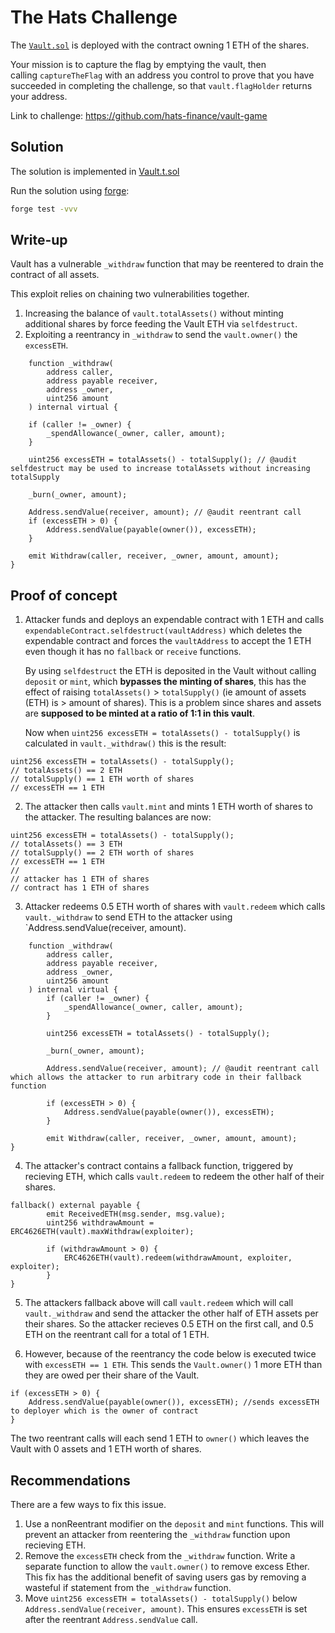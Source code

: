 # The Hats Challenge

The [`Vault.sol`](https://github.com/hats-finance/vault-game/blob/main/contracts/Vault.sol) is deployed with the contract owning 1 ETH of the shares.

Your mission is to capture the flag by emptying the vault, then calling `captureTheFlag` with an address you control to prove that you have succeeded in completing the challenge, so that `vault.flagHolder` returns your address.

Link to challenge: https://github.com/hats-finance/vault-game

## Solution

The solution is implemented in [Vault.t.sol](https://github.com/chad-mcdonald/hats-finance-ctf2-vault-challenge/blob/master/test/Vault.t.sol)

Run the solution using [forge](https://github.com/foundry-rs/foundry):

```bash
forge test -vvv
```
## Write-up

Vault has a vulnerable `_withdraw` function that may be reentered to drain the contract of all assets. 

This exploit relies on chaining two vulnerabilities together.
1. Increasing the balance of `vault.totalAssets()` without minting additional shares by force feeding the Vault ETH via `selfdestruct`.
2. Exploiting a reentrancy in `_withdraw` to send the `vault.owner()` the `excessETH`.

```solidity
    function _withdraw(
        address caller,
        address payable receiver,
        address _owner,
        uint256 amount
    ) internal virtual {

	if (caller != _owner) {
        _spendAllowance(_owner, caller, amount);
    }

    uint256 excessETH = totalAssets() - totalSupply(); // @audit selfdestruct may be used to increase totalAssets without increasing totalSupply
        
    _burn(_owner, amount);
    
    Address.sendValue(receiver, amount); // @audit reentrant call
    if (excessETH > 0) {
        Address.sendValue(payable(owner()), excessETH);
    }

    emit Withdraw(caller, receiver, _owner, amount, amount);
}
```

## Proof of concept
1. Attacker funds and deploys an expendable contract with 1 ETH and calls `expendableContract.selfdestruct(vaultAddress)` which deletes the expendable contract and forces the `vaultAddress` to accept the 1 ETH even though it has no `fallback` or `receive` functions. 
   
   By using `selfdestruct` the ETH is deposited in the Vault without calling `deposit` or `mint`, which **bypasses the minting of shares**, this has the effect of raising `totalAssets()` > `totalSupply()` (ie amount of assets (ETH) is > amount of shares). This is a problem since shares and assets are **supposed to be minted at a ratio of 1:1 in this vault**.
   
   Now when `uint256 excessETH = totalAssets() - totalSupply()` is calculated in `vault._withdraw()` this is the result:
 ```solidity
 uint256 excessETH = totalAssets() - totalSupply();
 // totalAssets() == 2 ETH
 // totalSupply() == 1 ETH worth of shares
 // excessETH == 1 ETH
 ```

2. The attacker then calls `vault.mint` and mints 1 ETH worth of shares to the attacker. The resulting balances are now:
 ```solidity
 uint256 excessETH = totalAssets() - totalSupply();
 // totalAssets() == 3 ETH
 // totalSupply() == 2 ETH worth of shares
 // excessETH == 1 ETH
 // 
 // attacker has 1 ETH of shares
 // contract has 1 ETH of shares
 ```

3. Attacker redeems 0.5 ETH worth of shares with  `vault.redeem` which calls `vault._withdraw` to send ETH to the attacker using `Address.sendValue(receiver, amount).

```solidity
    function _withdraw(
        address caller,
        address payable receiver,
        address _owner,
        uint256 amount
    ) internal virtual {
        if (caller != _owner) {
            _spendAllowance(_owner, caller, amount);
        }

        uint256 excessETH = totalAssets() - totalSupply(); 
        
        _burn(_owner, amount);
        
        Address.sendValue(receiver, amount); // @audit reentrant call which allows the attacker to run arbitrary code in their fallback function
        
        if (excessETH > 0) {
            Address.sendValue(payable(owner()), excessETH);
        }

        emit Withdraw(caller, receiver, _owner, amount, amount);
}
```

4. The attacker's contract contains a fallback function, triggered by recieving ETH, which calls `vault.redeem` to redeem the other half of their shares.

```solidity
fallback() external payable {
        emit ReceivedETH(msg.sender, msg.value);
        uint256 withdrawAmount = ERC4626ETH(vault).maxWithdraw(exploiter);

        if (withdrawAmount > 0) {
            ERC4626ETH(vault).redeem(withdrawAmount, exploiter, exploiter);
        }
}
```

5. The attackers fallback above will call `vault.redeem` which will call  `vault._withdraw` and send the attacker the other half of ETH assets per their shares. So the attacker recieves 0.5 ETH on the first call, and 0.5 ETH on the reentrant call for a total of 1 ETH.
 
6. However, because of the reentrancy the code below is executed twice with `excessETH == 1 ETH`.  This sends the `Vault.owner()` 1 more ETH than they are owed per their share of the Vault.
```solidity
if (excessETH > 0) {
    Address.sendValue(payable(owner()), excessETH); //sends excessETH to deployer which is the owner of contract
}
```

The two reentrant calls will each send 1 ETH to `owner()` which leaves the Vault with 0 assets and 1 ETH worth of shares.

## Recommendations

There are a few ways to fix this issue. 

1. Use a nonReentrant modifier on the `deposit` and `mint` functions. This will prevent an attacker from reentering the `_withdraw` function upon recieving ETH.
2. Remove the  `excessETH` check from the `_withdraw` function. Write a separate function to allow the `vault.owner()` to remove excess Ether. This fix has the additional benefit of saving users gas by removing a wasteful if statement from the `_withdraw` function.
3. Move  `uint256 excessETH = totalAssets() - totalSupply()` below `Address.sendValue(receiver, amount)`. This ensures `excessETH` is set after the reentrant `Address.sendValue` call.
